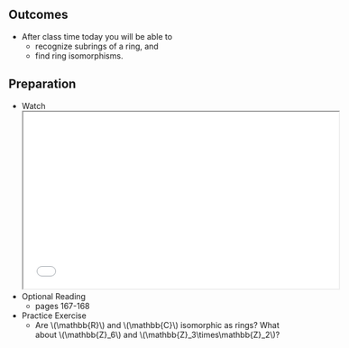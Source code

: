 <h2>Outcomes</h2>
<ul>
<li>After class time today you will be able to
<ul>
<li>recognize subrings of a ring, and</li>
<li>find ring isomorphisms.</li>
</ul>
</li>
</ul>
<h2>Preparation</h2>
<ul>
<li>Watch<br><iframe src="//www.youtube.com/embed/_RTHvweHlhE" width="560" height="314" allowfullscreen="allowfullscreen" data-mce-fragment="1"></iframe></li>
<li>Optional Reading
<ul>
<li>pages 167-168</li>
</ul>
</li>
<li>Practice Exercise
<ul>
<li>Are \(\mathbb{R}\) and \(\mathbb{C}\) isomorphic as rings? What about \(\mathbb{Z}_6\) and \(\mathbb{Z}_3\times\mathbb{Z}_2\)?</li>
</ul>
</li>
</ul>